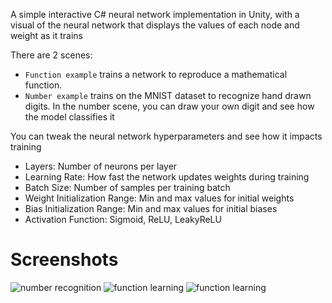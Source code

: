 A simple interactive C# neural network implementation in Unity, with a visual of the neural network that displays the values of each node and weight as it trains

There are 2 scenes:
- `Function example` trains a network to reproduce a mathematical function.
- `Number example` trains on the MNIST dataset to recognize hand drawn digits.
In the number scene, you can draw your own digit and see how the model classifies it

You can tweak the neural network hyperparameters and see how it impacts training
- Layers: Number of neurons per layer
- Learning Rate: How fast the network updates weights during training
- Batch Size: Number of samples per training batch
- Weight Initialization Range: Min and max values for initial weights
- Bias Initialization Range: Min and max values for initial biases
- Activation Function: Sigmoid, ReLU, LeakyReLU

# Screenshots
![number recognition](https://raw.githubusercontent.com/maksymilllllllllllllian/simple-unity-neural-network/master/numbers.png)
![function learning](https://raw.githubusercontent.com/maksymilllllllllllllian/simple-unity-neural-network/master/function2.png)
![function learning](https://raw.githubusercontent.com/maksymilllllllllllllian/simple-unity-neural-network/master/function.png)
